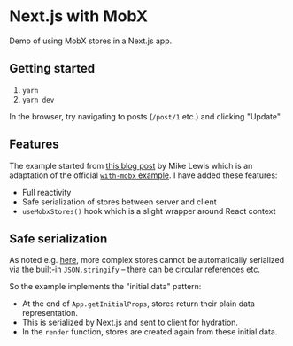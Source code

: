 # Next.js with MobX

Demo of using MobX stores in a Next.js app.

## Getting started

1. `yarn`
2. `yarn dev`

In the browser, try navigating to posts (`/post/1` etc.) and clicking "Update".

## Features

The example started from [this blog post](https://www.themikelewis.com/post/nextjs-with-mobx) by Mike Lewis which is an adaptation of the official [`with-mobx` example](https://github.com/zeit/next.js/tree/master/examples/with-mobx). I have added these features:

- Full reactivity
- Safe serialization of stores between server and client
- `useMobxStores()` hook which is a slight wrapper around React context

## Safe serialization

As noted e.g. [here](https://github.com/zeit/next.js/issues/5534#issuecomment-448578052), more complex stores cannot be automatically serialized via the built-in `JSON.stringify` – there can be circular references etc.

So the example implements the "initial data" pattern:

- At the end of `App.getInitialProps`, stores return their plain data representation.
- This is serialized by Next.js and sent to client for hydration.
- In the `render` function, stores are created again from these initial data.
